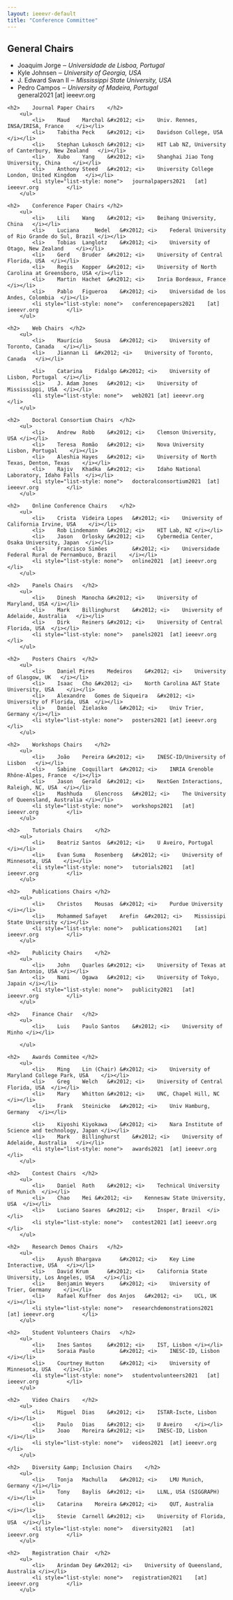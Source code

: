 ```yaml
---										
layout: ieeevr-default										
title: "Conference Committee"										
---										
```

										
<div>										
	<h2>	General Chairs	</h2>							
		<ul>								
			<li>	Joaquim	Jorge	&#x2012; <i>	Universidade de Lisboa, Portugal	</i></li>		
			<li>	Kyle	Johnsen	&#x2012; <i>	University of Georgia, USA	</i></li>		
			<li>	J. Edward	Swan II	&#x2012; <i>	Mississippi State University, USA	</i></li>		
			<li>	Pedro	Campos	&#x2012; <i>	University of Madeira, Portugal	</i></li>		
			<li style="list-style: none">	general2021 	[at] ieeevr.org			</li>		
		</ul>								
										
	<h2>	Journal Paper Chairs	</h2>							
		<ul>								
			<li>	Maud	Marchal	&#x2012; <i>	Univ. Rennes, INSA/IRISA, France	</i></li>		
			<li>	Tabitha	Peck	&#x2012; <i>	Davidson College, USA	</i></li>		
			<li>	Stephan	Lukosch	&#x2012; <i>	HIT Lab NZ, University of Canterbury, New Zealand	</i></li>		
			<li>	Xubo	Yang	&#x2012; <i>	Shanghai Jiao Tong University, China	</i></li>		
			<li>	Anthony	Steed	&#x2012; <i>	University College London, United Kingdom	</i></li>		
			<li style="list-style: none">	journalpapers2021	[at] ieeevr.org			</li>		
		</ul>								
										
	<h2>	Conference Paper Chairs	</h2>							
		<ul>								
			<li>	Lili	Wang	&#x2012; <i>	Beihang University, China	</i></li>		
			<li>	Luciana 	Nedel	&#x2012; <i>	Federal University of Rio Grande do Sul, Brazil	</i></li>		
			<li>	Tobias	Langlotz	&#x2012; <i>	University of Otago, New Zealand	</i></li>		
			<li>	Gerd	Bruder	&#x2012; <i>	University of Central Florida, USA	</i></li>		
			<li>	Regis	Kopper	&#x2012; <i>	University of North Carolina at Greensboro, USA	</i></li>		
			<li>	Martin	Hachet	&#x2012; <i>	Inria Bordeaux, France	</i></li>		
			<li>	Pablo	Figueroa	&#x2012; <i>	Universidad de los Andes, Colombia	</i></li>		
			<li style="list-style: none">	conferencepapers2021	[at] ieeevr.org			</li>		
		</ul>								
										
	<h2>	Web Chairs	</h2>							
		<ul>								
			<li>	Maurício	Sousa	&#x2012; <i>	University of Toronto, Canada	</i></li>		
			<li>	Jiannan	Li	&#x2012; <i>	University of Toronto, Canada	</i></li>		
<!--			<li>	Beatriz	Peres	&#x2012; <i>	University of Madeira, Portugal	</i></li>	-->	
			<li>	Catarina	Fidalgo	&#x2012; <i>	University of Lisbon, Portugal	</i></li>		
			<li>	J. Adam	Jones	&#x2012; <i>	University of Mississippi, USA	</i></li>		
			<li style="list-style: none">	web2021	[at] ieeevr.org			</li>		
		</ul>								
										
	<h2>	Doctoral Consortium Chairs	</h2>							
		<ul>								
			<li>	Andrew	Robb	&#x2012; <i>	Clemson University, USA	</i></li>		
			<li>	Teresa	Romão	&#x2012; <i>	Nova University Lisbon, Portugal	</i></li>		
			<li>	Aleshia	Hayes	&#x2012; <i>	University of North Texas, Denton, Texas 	</i></li>		
			<li>	Rajiv	Khadka	&#x2012; <i>	Idaho National Laboratory, Idaho Falls	</i></li>		
			<li style="list-style: none">	doctoralconsortium2021	[at] ieeevr.org			</li>		
		</ul>								
										
	<h2>	Online Conference Chairs	</h2>							
		<ul>								
			<li>	Crista	Videira Lopes	&#x2012; <i>	University of California Irvine, USA	</i></li>		
			<li>	Rob	Lindemann	&#x2012; <i>	HIT Lab, NZ	</i></li>		
			<li>	Jason	Orlosky	&#x2012; <i>	Cybermedia Center, Osaka University, Japan	</i></li>		
			<li>	Francisco Simões		&#x2012; <i>	Universidade Federal Rural de Pernambuco, Brazil	</i></li>		
			<li style="list-style: none">	online2021	[at] ieeevr.org			</li>		
		</ul>								
										
	<h2>	Panels Chairs	</h2>							
		<ul>								
			<li>	Dinesh	Manocha	&#x2012; <i>	University of Maryland, USA	</i></li>		
			<li>	Mark	Billinghurst	&#x2012; <i>	University of Adelaide, Australia	</i></li>		
			<li>	Dirk	Reiners	&#x2012; <i>	University of Central Florida, USA	</i></li>		
			<li style="list-style: none">	panels2021	[at] ieeevr.org			</li>		
		</ul>								
										
	<h2>	Posters Chairs	</h2>							
		<ul>								
			<li>	Daniel Pires	Medeiros	&#x2012; <i>	University of Glasgow, UK	</i></li>		
			<li>	Isaac	Cho	&#x2012; <i>	North Carolina A&T State University, USA	</i></li>		
			<li>	Alexandre	Gomes de Siqueira	&#x2012; <i>	University of Florida, USA	</i></li>		
			<li>	Daniel	Zielasko	&#x2012; <i>	Univ Trier, Germany	</i></li>		
			<li style="list-style: none">	posters2021	[at] ieeevr.org			</li>		
		</ul>								
										
	<h2>	Workshops Chairs	</h2>							
		<ul>								
			<li>	João	Pereira	&#x2012; <i>	INESC-ID/University of Lisbon	</i></li>		
			<li>	Sabine	Coquillart	&#x2012; <i>	INRIA Grenoble Rhône-Alpes, France	</i></li>		
			<li>	Jason	Gerald	&#x2012; <i>	NextGen Interactions, Raleigh, NC, USA	</i></li>		
			<li>	Mashhuda	Glencross	&#x2012; <i>	The University of Queensland, Australia	</i></li>		
			<li style="list-style: none">	workshops2021	[at] ieeevr.org			</li>		
		</ul>								
										
	<h2>	Tutorials Chairs	</h2>							
		<ul>								
			<li>	Beatriz	Santos	&#x2012; <i>	U Aveiro, Portugal	</i></li>		
			<li>	Evan Suma	Rosenberg	&#x2012; <i>	University of Minnesota, USA	</i></li>		
			<li style="list-style: none">	tutorials2021	[at] ieeevr.org			</li>		
		</ul>								
										
	<h2>	Publications Chairs	</h2>							
		<ul>								
			<li>	Christos	Mousas	&#x2012; <i>	Purdue University	</i></li>		
			<li>	Mohammed Safayet	Arefin	&#x2012; <i>	Mississipi State University	</i></li>		
			<li style="list-style: none">	publications2021	[at] ieeevr.org			</li>		
		</ul>								
										
	<h2>	Publicity Chairs	</h2>							
		<ul>								
			<li>	John	Quarles	&#x2012; <i>	University of Texas at San Antonio, USA	</i></li>		
			<li>	Nami	Ogawa	&#x2012; <i>	University of Tokyo, Japain	</i></li>		
			<li style="list-style: none">	publicity2021	[at] ieeevr.org			</li>		
		</ul>								
										
	<h2>	Finance Chair	</h2>							
		<ul>								
			<li>	Luis	Paulo Santos	&#x2012; <i>	University of Minho	</i></li>		
<!--			<li style="list-style: none">		[at] ieeevr.org			</li>	-->	
		</ul>								
										
	<h2>	Awards Commitee	</h2>							
		<ul>								
			<li>	Ming	Lin (Chair)	&#x2012; <i>	University of Maryland College Park, USA	</i></li>		
			<li>	Greg	Welch	&#x2012; <i>	University of Central Florida, USA	</i></li>		
			<li>	Mary	Whitton	&#x2012; <i>	UNC, Chapel Hill, NC	</i></li>		
			<li>	Frank	Steinicke	&#x2012; <i>	Univ Hamburg, Germany	</i></li>		
<!--			<li>	Erica	Southgate	&#x2012; <i>	University of Newcastle, Australia	</i></li>	-->	
			<li>	Kiyoshi	Kiyokawa	&#x2012; <i>	Nara Institute of Science and technology, Japan	</i></li>		
			<li>	Mark	Billinghurst	&#x2012; <i>	University of Adelaide, Australia	</i></li>		
			<li style="list-style: none">	awards2021	[at] ieeevr.org			</li>		
		</ul>								
										
	<h2>	Contest Chairs	</h2>							
		<ul>								
			<li>	Daniel	Roth	&#x2012; <i>	Technical University of Munich	</i></li>		
			<li>	Chao	Mei	&#x2012; <i>	Kennesaw State University, USA	</i></li>		
			<li>	Luciano	Soares	&#x2012; <i>	Insper, Brazil	</i></li>		
			<li style="list-style: none">	contest2021	[at] ieeevr.org			</li>		
		</ul>								
										
	<h2>	Research Demos Chairs	</h2>							
		<ul>								
			<li>	Ayush Bhargava		&#x2012; <i>	Key Lime Interactive, USA	</i></li>		
			<li>	David Krum		&#x2012; <i>	California State University, Los Angeles, USA	</i></li>		
			<li>	Benjamin Weyers		&#x2012; <i>	University of Trier, Germany	</i></li>		
			<li>	Rafael Kuffner	dos Anjos	&#x2012; <i>	UCL, UK	</i></li>		
			<li style="list-style: none">	researchdemonstrations2021	[at] ieeevr.org			</li>		
		</ul>								
										
<!--	<h2>	Sponsorship Chairs	</h2>						-->	
<!--		<ul>							-->	
<!--			<li>			&#x2012; <i>		</i></li>	-->	
<!--			<li>			&#x2012; <i>		</i></li>	-->	
<!--			<li>			&#x2012; <i>		</i></li>	-->	
<!--			<li>			&#x2012; <i>		</i></li>	-->	
<!--			<li style="list-style: none">	sponsorship2021	[at] ieeevr.org			</li>	-->	
<!--		</ul>							-->	
										
<!--	<h2>	Industrial Program Chair	</h2>						-->	
<!--		<ul>							-->	
<!--			<li>	Daniel	Wigdor	&#x2012; <i>	University of Toronto	</i></li>	-->	
<!--			<li style="list-style: none">	industry2021	[at] ieeevr.org			</li>	-->	
<!--		</ul>							-->	
										
	<h2>	Student Volunteers Chairs	</h2>							
		<ul>								
			<li>	Ines Santos		&#x2012; <i>	IST, Lisbon	</i></li>		
			<li>	Soraia Paulo		&#x2012; <i>	INESC-ID, Lisbon	</i></li>		
			<li>	Courtney Hutton		&#x2012; <i>	University of Minnesota, USA	</i></li>		
			<li style="list-style: none">	studentvolunteers2021	[at] ieeevr.org			</li>		
		</ul>								
										
	<h2>	Video Chairs	</h2>							
		<ul>								
			<li>	Miguel	Dias	&#x2012; <i>	ISTAR-Iscte, Lisbon	</i></li>		
			<li>	Paulo 	Dias	&#x2012; <i>	U Aveiro	</i></li>		
			<li>	Joao 	Moreira	&#x2012; <i>	INESC-ID, Lisbon	</i></li>		
			<li style="list-style: none">	videos2021	[at] ieeevr.org			</li>		
		</ul>								
										
	<h2>	Diversity &amp; Inclusion Chairs	</h2>							
		<ul>								
			<li>	Tonja 	Machulla	&#x2012; <i>	LMU Munich, Germany	</i></li>		
			<li>	Tony	Baylis	&#x2012; <i>	LLNL, USA (SIGGRAPH)	</i></li>		
			<li>	Catarina 	Moreira	&#x2012; <i>	QUT, Australia	</i></li>		
			<li>	Stevie 	Carnell	&#x2012; <i>	University of Florida, USA	</i></li>		
			<li style="list-style: none">	diversity2021	[at] ieeevr.org			</li>		
		</ul>								
										
<!--	<h2>	Accessibility Chairs	</h2>						-->	
<!--		<ul>							-->	
<!--			<li>			&#x2012; <i>		</i></li>	-->	
<!--			<li>			&#x2012; <i>		</i></li>	-->	
<!--			<li>			&#x2012; <i>		</i></li>	-->	
<!--			<li style="list-style: none">	accessibility2021	[at] ieeevr.org			</li>	-->	
<!--		</ul>							-->	
										
										
										
	<h2>	Registration Chair	</h2>							
		<ul>								
			<li>	Arindam	Dey	&#x2012; <i>	University of Queensland, Australia	</i></li>		
			<li style="list-style: none">	registration2021	[at] ieeevr.org			</li>		
		</ul>								
										
										
</div>										
										
										
										